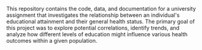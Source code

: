 This repository contains the code, data, and documentation for a university assignment that investigates the relationship between an individual's educational attainment and their general health status.
The primary goal of this project was to explore potential correlations, identify trends, and analyze how different levels of education might influence various health outcomes within a given population.
